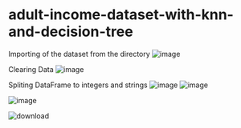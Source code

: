 # adult-income-dataset-with-knn-and-decision-tree

Importing of the dataset from the directory
![image](https://user-images.githubusercontent.com/86098390/170833894-f3f0d6b1-9410-411c-b955-1b07d6bb1f20.png)

Clearing Data
![image](https://user-images.githubusercontent.com/86098390/170833904-c598a1b7-bea0-46d8-a672-f1bf685f19f4.png)

Spliting DataFrame to integers and strings
![image](https://user-images.githubusercontent.com/86098390/170833962-d7884032-6a34-4a27-872c-f50282fa18ae.png)
![image](https://user-images.githubusercontent.com/86098390/170833969-a744ace2-4ede-459a-9c37-a16cd35dfb0e.png)

![image](https://user-images.githubusercontent.com/86098390/170833949-3479f974-caff-4884-9460-2cda7af8ceaa.png)

![download](https://user-images.githubusercontent.com/86098390/170833880-12372812-ca01-4328-8aaf-fc5139c4d30d.png)
